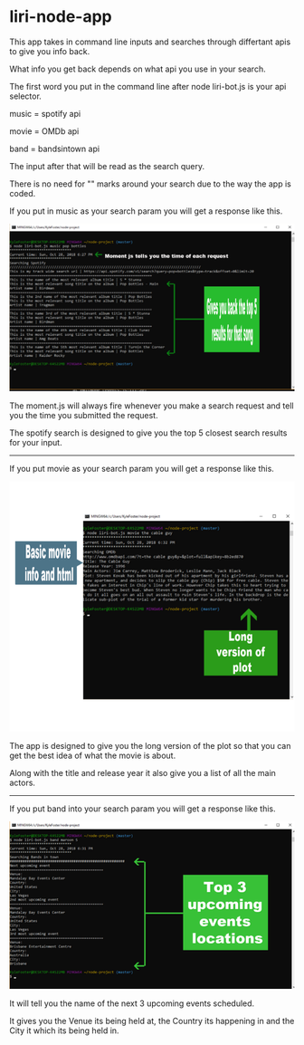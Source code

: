 # liri-node-app

This app takes in command line inputs and searches through differtant apis to give you info back.
 
What info you get back depends on what api you use in your search.

The first word you put in the command line after node liri-bot.js is your api selector.

music = spotify api

movie = OMDb api

band = bandsintown api

The input after that will be read as the search query.

There is no need for "" marks around your search due to the way the app is coded.

If you put in music as your search param you will get a response like this.

![Alt text](https://github.com/Foscat/liri-node-app/blob/master/node-app/spotify.png)

The moment.js will always fire whenever you make a search request and tell you the time you submitted the request.

The spotify search is designed to give you the top 5 closest search results for your input.

-----------------------------------------------------------------------------------------------------------------------------

If you put movie as your search param you will get a response like this.

![Alt text](https://github.com/Foscat/liri-node-app/blob/master/node-app/omdb.png)

The app is designed to give you the long version of the plot so that you can get the best idea of what the movie is about.

Along with the title and release year it also give you a list of all the main actors.

--------------------------------------------------------------------------------------------------------------------------------

If you put band into your search param you will get a response like this.

![Alt text](https://github.com/Foscat/liri-node-app/blob/master/node-app/bandsintown.png)

It will tell you the name of the next 3 upcoming events scheduled.

It gives you the Venue its being held at, the Country its happening in and the City it which its being held in.




